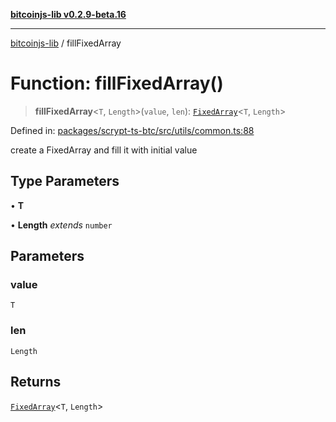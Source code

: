 [**bitcoinjs-lib v0.2.9-beta.16**](../README.md)

***

[bitcoinjs-lib](../README.md) / fillFixedArray

# Function: fillFixedArray()

> **fillFixedArray**\<`T`, `Length`\>(`value`, `len`): [`FixedArray`](../type-aliases/FixedArray.md)\<`T`, `Length`\>

Defined in: [packages/scrypt-ts-btc/src/utils/common.ts:88](https://github.com/sCrypt-Inc/scrypt-btc-mono/blob/7d2760b2d3565565fcb011792878d3764e0701be/packages/scrypt-ts-btc/src/utils/common.ts#L88)

create a FixedArray and fill it with initial value

## Type Parameters

• **T**

• **Length** *extends* `number`

## Parameters

### value

`T`

### len

`Length`

## Returns

[`FixedArray`](../type-aliases/FixedArray.md)\<`T`, `Length`\>
